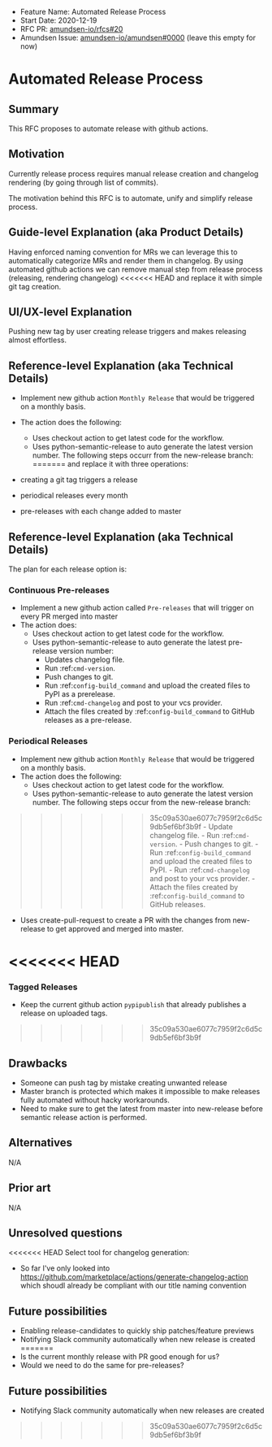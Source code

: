 - Feature Name: Automated Release Process
- Start Date: 2020-12-19
- RFC PR: [amundsen-io/rfcs#20](https://github.com/amundsen-io/rfcs/pull/20)
- Amundsen Issue: [amundsen-io/amundsen#0000](https://github.com/amundsen-io/amundsen/issues/0000) (leave this empty for now)

# Automated Release Process

## Summary

This RFC proposes to automate release with github actions.

## Motivation

Currently release process requires manual release creation and changelog rendering (by going through list of commits).

The motivation behind this RFC is to automate, unify and simplify release process.

## Guide-level Explanation (aka Product Details)

Having enforced naming convention for MRs we can leverage this to automatically categorize MRs and render them in
changelog. By using automated github actions we can remove manual step from release process (releasing, rendering changelog)
<<<<<<< HEAD
and replace it with simple git tag creation.

## UI/UX-level Explanation

Pushing new tag by user creating release triggers and makes releasing almost effortless.

## Reference-level Explanation (aka Technical Details)

- Implement new github action `Monthly Release` that would be triggered on a monthly basis.
- The action does the following:
  - Uses checkout action to get latest code for the workflow.
  - Uses python-semantic-release to auto generate the latest version number. The following steps occurr from the new-release branch:
=======
and replace it with three operations:

- creating a git tag triggers a release
- periodical releases every month
- pre-releases with each change added to master

## Reference-level Explanation (aka Technical Details)

The plan for each release option is:

### Continuous Pre-releases

- Implement a new github action called `Pre-releases` that will trigger on every PR merged into master
- The action does:
  - Uses checkout action to get latest code for the workflow.
  - Uses python-semantic-release to auto generate the latest pre-release version number:
    - Updates changelog file.
    - Run :ref:`cmd-version`.
    - Push changes to git.
    - Run :ref:`config-build_command` and upload the created files to PyPI as a prerelease.
    - Run :ref:`cmd-changelog` and post to your vcs provider.
    - Attach the files created by :ref:`config-build_command` to GitHub releases as a pre-release.

### Periodical Releases

- Implement new github action `Monthly Release` that would be triggered on a monthly basis.
- The action does the following:
  - Uses checkout action to get latest code for the workflow.
  - Uses python-semantic-release to auto generate the latest version number. The following steps occur from the new-release branch:
>>>>>>> 35c09a530ae6077c7959f2c6d5c9db5ef6bf3b9f
    - Update changelog file.
    - Run :ref:`cmd-version`.
    - Push changes to git.
    - Run :ref:`config-build_command` and upload the created files to PyPI.
    - Run :ref:`cmd-changelog` and post to your vcs provider.
    - Attach the files created by :ref:`config-build_command` to GitHub releases.
  - Uses create-pull-request to create a PR with the changes from new-release to get approved and merged into master.

<<<<<<< HEAD
=======
### Tagged Releases

- Keep the current github action `pypipublish` that already publishes a release on uploaded tags.

>>>>>>> 35c09a530ae6077c7959f2c6d5c9db5ef6bf3b9f
## Drawbacks

- Someone can push tag by mistake creating unwanted release
- Master branch is protected which makes it impossible to make releases fully automated without hacky workarounds.
- Need to make sure to get the latest from master into new-release before semantic release action is performed.

## Alternatives

N/A

## Prior art

N/A

## Unresolved questions

<<<<<<< HEAD
Select tool for changelog generation:

- So far I've only looked into https://github.com/marketplace/actions/generate-changelog-action which shoudl already be compliant with our title naming convention

## Future possibilities

- Enabling release-candidates to quickly ship patches/feature previews
- Notifying Slack community automatically when new release is created
=======
- Is the current monthly release with PR good enough for us?
- Would we need to do the same for pre-releases?

## Future possibilities

- Notifying Slack community automatically when new releases are created
>>>>>>> 35c09a530ae6077c7959f2c6d5c9db5ef6bf3b9f
